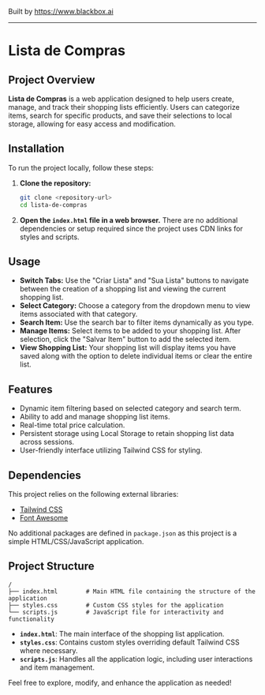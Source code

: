 
Built by https://www.blackbox.ai

---

# Lista de Compras

## Project Overview
**Lista de Compras** is a web application designed to help users create, manage, and track their shopping lists efficiently. Users can categorize items, search for specific products, and save their selections to local storage, allowing for easy access and modification.

## Installation
To run the project locally, follow these steps:

1. **Clone the repository:**
   ```bash
   git clone <repository-url>
   cd lista-de-compras
   ```

2. **Open the `index.html` file in a web browser.**
   There are no additional dependencies or setup required since the project uses CDN links for styles and scripts.

## Usage
- **Switch Tabs:** Use the "Criar Lista" and "Sua Lista" buttons to navigate between the creation of a shopping list and viewing the current shopping list.
- **Select Category:** Choose a category from the dropdown menu to view items associated with that category.
- **Search Item:** Use the search bar to filter items dynamically as you type.
- **Manage Items:** Select items to be added to your shopping list. After selection, click the "Salvar Item" button to add the selected item.
- **View Shopping List:** Your shopping list will display items you have saved along with the option to delete individual items or clear the entire list.

## Features
- Dynamic item filtering based on selected category and search term.
- Ability to add and manage shopping list items.
- Real-time total price calculation.
- Persistent storage using Local Storage to retain shopping list data across sessions.
- User-friendly interface utilizing Tailwind CSS for styling.

## Dependencies
This project relies on the following external libraries:
- [Tailwind CSS](https://tailwindcss.com/)
- [Font Awesome](https://fontawesome.com/)

No additional packages are defined in `package.json` as this project is a simple HTML/CSS/JavaScript application.

## Project Structure
```
/
├── index.html        # Main HTML file containing the structure of the application
├── styles.css        # Custom CSS styles for the application
└── scripts.js        # JavaScript file for interactivity and functionality
```

- **`index.html`**: The main interface of the shopping list application.
- **`styles.css`**: Contains custom styles overriding default Tailwind CSS where necessary.
- **`scripts.js`**: Handles all the application logic, including user interactions and item management.

Feel free to explore, modify, and enhance the application as needed!